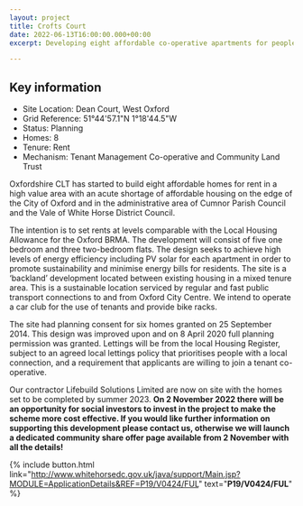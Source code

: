 ```yaml
---
layout: project
title: Crofts Court
date: 2022-06-13T16:00:00.000+00:00
excerpt: Developing eight affordable co-operative apartments for people in West Oxford.

---
```

<div class="pullout-box">

<h2>Key information</h2> <ul> <li>Site Location: Dean Court, West Oxford</li> <li>Grid Reference: 51°44'57.1"N 1°18'44.5"W</li> <li>Status: Planning</li> <li>Homes: 8</li> <li>Tenure: Rent</li> <li>Mechanism: Tenant Management Co-operative and Community Land Trust</li> </ul> </div>

Oxfordshire CLT has started to build eight affordable homes for rent in a high value area with an acute shortage of affordable housing on the edge of the City of Oxford and in the administrative area of Cumnor Parish Council and the Vale of White Horse District Council.

The intention is to set rents at levels comparable with the Local Housing Allowance for the Oxford BRMA. The development will consist of five one bedroom and three two-bedroom flats. The design seeks to achieve high levels of energy efficiency including PV solar for each apartment in order to promote sustainability and minimise energy bills for residents. The site is a ‘backland’ development located between existing housing in a mixed tenure area. This is a sustainable location serviced by regular and fast public transport connections to and from Oxford City Centre. We intend to operate a car club for the use of tenants and provide bike racks.

The site had planning consent for six homes granted on 25 September 2014. This design was improved upon and on 8 April 2020 full planning permission was granted. Lettings will be from the local Housing Register, subject to an agreed local lettings policy that prioritises people with a local connection, and a requirement that applicants are willing to join a tenant co-operative.

Our contractor Lifebuild Solutions Limited are now on site with the homes set to be completed by summer 2023. **On 2 November 2022 there will be an opportunity for social investors to invest in the project to make the scheme more cost effective. If you would like further information on supporting this development please contact us, otherwise we will launch a dedicated community share offer page available from 2 November with all the details!**

{% include button.html link="http://www.whitehorsedc.gov.uk/java/support/Main.jsp?MODULE=ApplicationDetails&REF=P19/V0424/FUL" text="**P19/V0424/FUL**" %}
